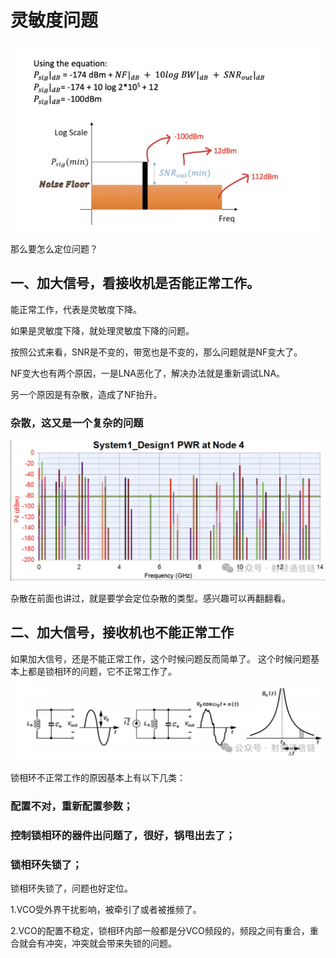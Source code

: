# 灵敏度问题

![](https://raw.githubusercontent.com/LeroyK111/pictureBed/master/20251024143535.png)

那么要怎么定位问题？
## 一、加大信号，看接收机是否能正常工作。

能正常工作，代表是灵敏度下降。

如果是灵敏度下降，就处理灵敏度下降的问题。

按照公式来看，SNR是不变的，带宽也是不变的，那么问题就是NF变大了。

NF变大也有两个原因，一是LNA恶化了，解决办法就是重新调试LNA。

另一个原因是有杂散，造成了NF抬升。

### 杂散，这又是一个复杂的问题

![](https://raw.githubusercontent.com/LeroyK111/pictureBed/master/20251024143644.png)


杂散在前面也讲过，就是要学会定位杂散的类型。感兴趣可以再翻翻看。

## 二、加大信号，接收机也不能正常工作

如果加大信号，还是不能正常工作，这个时候问题反而简单了。
这个时候问题基本上都是锁相环的问题，它不正常工作了。
![](https://raw.githubusercontent.com/LeroyK111/pictureBed/master/20251024143839.png)



锁相环不正常工作的原因基本上有以下几类：

### 配置不对，重新配置参数；


### 控制锁相环的器件出问题了，很好，锅甩出去了；


### 锁相环失锁了；

锁相环失锁了，问题也好定位。

1.VCO受外界干扰影响，被牵引了或者被推频了。

2.VCO的配置不稳定，锁相环内部一般都是分VCO频段的，频段之间有重合，重合就会有冲突，冲突就会带来失锁的问题。